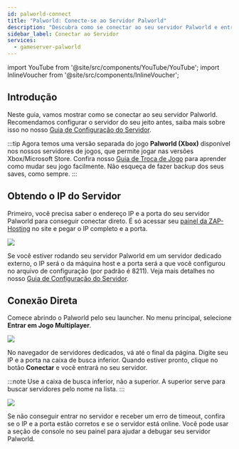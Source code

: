 ```yaml
---
id: palworld-connect
title: "Palworld: Conecte-se ao Servidor Palworld"
description: "Descubra como se conectar ao seu servidor Palworld e entrar em jogos multiplayer sem complicação → Saiba mais agora"
sidebar_label: Conectar ao Servidor
services:
  - gameserver-palworld
---
```


import YouTube from '@site/src/components/YouTube/YouTube';
import InlineVoucher from '@site/src/components/InlineVoucher';

## Introdução

Neste guia, vamos mostrar como se conectar ao seu servidor Palworld. Recomendamos configurar o servidor do seu jeito antes, saiba mais sobre isso no nosso [Guia de Configuração do Servidor](palworld-configuration.md).

:::tip
Agora temos uma versão separada do jogo **Palworld (Xbox)** disponível nos nossos servidores de jogos, que permite jogar nas versões Xbox/Microsoft Store. Confira nosso [Guia de Troca de Jogo](gameserver-gameswitch.md) para aprender como mudar seu jogo facilmente. Não esqueça de fazer backup dos seus saves, como sempre.
:::

<YouTube videoId="SDZC4-FEdNM" imageSrc="https://screensaver01.zap-hosting.com/index.php/s/eA3xonLFkB4x3G6/preview" title="Configure seu servidor Palworld em apenas UM MINUTO!" description="Prefere entender vendo na prática? A gente te ajuda! Mergulhe no nosso vídeo que explica tudo. Seja se estiver com pressa ou só quiser aprender de um jeito mais divertido!"/>

<InlineVoucher />

## Obtendo o IP do Servidor

Primeiro, você precisa saber o endereço IP e a porta do seu servidor Palworld para conseguir conectar direto. É só acessar seu [painel da ZAP-Hosting](https://zap-hosting.com/en/customer/) no site e pegar o IP completo e a porta.

![](https://github.com/zaphosting/docs/assets/42719082/62bcad5b-064c-45cd-a7f0-406a1148b15c)

Se você estiver rodando seu servidor Palworld em um servidor dedicado externo, o IP será o da máquina host e a porta será a que você configurou no arquivo de configuração (por padrão é 8211). Veja mais detalhes no nosso [Guia de Configuração do Servidor](palworld-configuration.md).

## Conexão Direta

Comece abrindo o Palworld pelo seu launcher. No menu principal, selecione **Entrar em Jogo Multiplayer**.

![](https://github.com/zaphosting/docs/assets/42719082/fefc7ead-5098-4bdb-aa56-c9d78673d7e8)

No navegador de servidores dedicados, vá até o final da página. Digite seu IP e a porta na caixa de busca inferior. Quando estiver pronto, clique no botão **Conectar** e você entrará no seu servidor.

:::note
Use a caixa de busca inferior, não a superior. A superior serve para buscar servidores pelo nome na lista.
:::

![](https://github.com/zaphosting/docs/assets/42719082/ae31ddee-8992-486a-aef3-e6e4d115f018)

Se não conseguir entrar no servidor e receber um erro de timeout, confira se o IP e a porta estão corretos e se o servidor está online. Você pode usar a seção de console no seu painel para ajudar a debugar seu servidor Palworld.

<InlineVoucher />